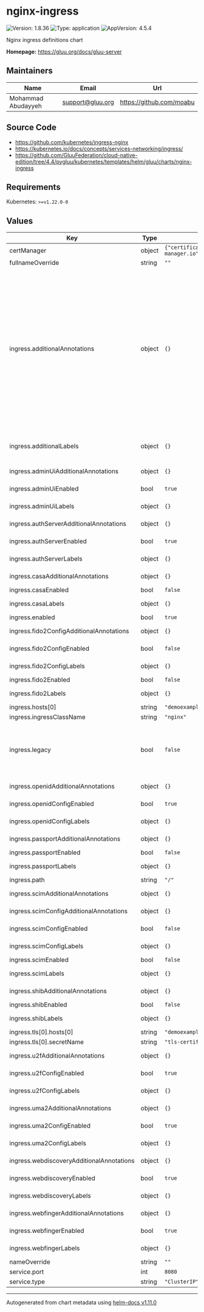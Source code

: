 # nginx-ingress

![Version: 1.8.36](https://img.shields.io/badge/Version-1.8.36-informational?style=flat-square) ![Type: application](https://img.shields.io/badge/Type-application-informational?style=flat-square) ![AppVersion: 4.5.4](https://img.shields.io/badge/AppVersion-4.5.4-informational?style=flat-square)

Nginx ingress definitions chart

**Homepage:** <https://gluu.org/docs/gluu-server>

## Maintainers

| Name | Email | Url |
| ---- | ------ | --- |
| Mohammad Abudayyeh | <support@gluu.org> | <https://github.com/moabu> |

## Source Code

* <https://github.com/kubernetes/ingress-nginx>
* <https://kubernetes.io/docs/concepts/services-networking/ingress/>
* <https://github.com/GluuFederation/cloud-native-edition/tree/4.4/pygluu/kubernetes/templates/helm/gluu/charts/nginx-ingress>

## Requirements

Kubernetes: `>=v1.22.0-0`

## Values

| Key | Type | Default | Description |
|-----|------|---------|-------------|
| certManager | object | `{"certificate":{"enabled":false,"issuerGroup":"cert-manager.io","issuerKind":"ClusterIssuer","issuerName":""}}` | Nginx ingress definitions chart |
| fullnameOverride | string | `""` |  |
| ingress.additionalAnnotations | object | `{}` | Additional annotations that will be added across all ingress definitions in the format of {cert-manager.io/issuer: "letsencrypt-prod"}. key app is taken Enable client certificate authentication nginx.ingress.kubernetes.io/auth-tls-verify-client: "optional" Create the secret containing the trusted ca certificates nginx.ingress.kubernetes.io/auth-tls-secret: "gluu/tls-certificate" Specify the verification depth in the client certificates chain nginx.ingress.kubernetes.io/auth-tls-verify-depth: "1" Specify if certificates are passed to upstream server nginx.ingress.kubernetes.io/auth-tls-pass-certificate-to-upstream: "true" |
| ingress.additionalLabels | object | `{}` | Additional labels that will be added across all ingress definitions in the format of {mylabel: "myapp"} |
| ingress.adminUiAdditionalAnnotations | object | `{}` | Admin UI ingress resource additional annotations. |
| ingress.adminUiEnabled | bool | `true` | Enable Admin UI endpoints /identity |
| ingress.adminUiLabels | object | `{}` | Admin UI ingress resource labels. key app is taken. |
| ingress.authServerAdditionalAnnotations | object | `{}` | Auth server ingress resource additional annotations. |
| ingress.authServerEnabled | bool | `true` | Enable Auth server endpoints /oxauth |
| ingress.authServerLabels | object | `{}` | Auth server config ingress resource labels. key app is taken |
| ingress.casaAdditionalAnnotations | object | `{}` | Casa ingress resource additional annotations. |
| ingress.casaEnabled | bool | `false` | Enable casa endpoints /casa |
| ingress.casaLabels | object | `{}` | Casa ingress resource labels. key app is taken |
| ingress.enabled | bool | `true` |  |
| ingress.fido2ConfigAdditionalAnnotations | object | `{}` | fido2 config ingress resource additional annotations. |
| ingress.fido2ConfigEnabled | bool | `false` | Enable endpoint /.well-known/fido2-configuration |
| ingress.fido2ConfigLabels | object | `{}` | fido2 config ingress resource labels. key app is taken |
| ingress.fido2Enabled | bool | `false` | Enable all fido2 endpoints |
| ingress.fido2Labels | object | `{}` | fido2 ingress resource labels. key app is taken |
| ingress.hosts[0] | string | `"demoexample.gluu.org"` |  |
| ingress.ingressClassName | string | `"nginx"` |  |
| ingress.legacy | bool | `false` | Enable use of legacy API version networking.k8s.io/v1beta1 to support kubernetes 1.18. This flag should be removed next version release along with nginx-ingress/templates/ingress-legacy.yaml. |
| ingress.openidAdditionalAnnotations | object | `{}` | openid-configuration ingress resource additional annotations. |
| ingress.openidConfigEnabled | bool | `true` | Enable endpoint /.well-known/openid-configuration |
| ingress.openidConfigLabels | object | `{}` | openid-configuration ingress resource labels. key app is taken |
| ingress.passportAdditionalAnnotations | object | `{}` | passport ingress resource additional annotations. |
| ingress.passportEnabled | bool | `false` | Enable passport endpoints /idp |
| ingress.passportLabels | object | `{}` | passport ingress resource labels. key app is taken. |
| ingress.path | string | `"/"` |  |
| ingress.scimAdditionalAnnotations | object | `{}` | SCIM ingress resource additional annotations. |
| ingress.scimConfigAdditionalAnnotations | object | `{}` | SCIM config ingress resource additional annotations. |
| ingress.scimConfigEnabled | bool | `false` | Enable endpoint /.well-known/scim-configuration |
| ingress.scimConfigLabels | object | `{}` | webdiscovery ingress resource labels. key app is taken |
| ingress.scimEnabled | bool | `false` | Enable SCIM endpoints /scim |
| ingress.scimLabels | object | `{}` | scim config ingress resource labels. key app is taken |
| ingress.shibAdditionalAnnotations | object | `{}` | shibboleth ingress resource additional annotations. |
| ingress.shibEnabled | bool | `false` | Enable shibboleth endpoints /idp |
| ingress.shibLabels | object | `{}` | shibboleth ingress resource labels. key app is taken. |
| ingress.tls[0].hosts[0] | string | `"demoexample.gluu.org"` |  |
| ingress.tls[0].secretName | string | `"tls-certificate"` |  |
| ingress.u2fAdditionalAnnotations | object | `{}` | u2f config ingress resource additional annotations. |
| ingress.u2fConfigEnabled | bool | `true` | Enable endpoint /.well-known/fido-configuration |
| ingress.u2fConfigLabels | object | `{}` | u2f config ingress resource labels. key app is taken |
| ingress.uma2AdditionalAnnotations | object | `{}` | uma2 config ingress resource additional annotations. |
| ingress.uma2ConfigEnabled | bool | `true` | Enable endpoint /.well-known/uma2-configuration |
| ingress.uma2ConfigLabels | object | `{}` | uma 2 config ingress resource labels. key app is taken |
| ingress.webdiscoveryAdditionalAnnotations | object | `{}` | webdiscovery ingress resource additional annotations. |
| ingress.webdiscoveryEnabled | bool | `true` | Enable endpoint /.well-known/simple-web-discovery |
| ingress.webdiscoveryLabels | object | `{}` | webdiscovery ingress resource labels. key app is taken |
| ingress.webfingerAdditionalAnnotations | object | `{}` | webfinger ingress resource additional annotations. |
| ingress.webfingerEnabled | bool | `true` | Enable endpoint /.well-known/webfinger |
| ingress.webfingerLabels | object | `{}` | webfinger ingress resource labels. key app is taken |
| nameOverride | string | `""` |  |
| service.port | int | `8080` |  |
| service.type | string | `"ClusterIP"` |  |

----------------------------------------------
Autogenerated from chart metadata using [helm-docs v1.11.0](https://github.com/norwoodj/helm-docs/releases/v1.11.0)
